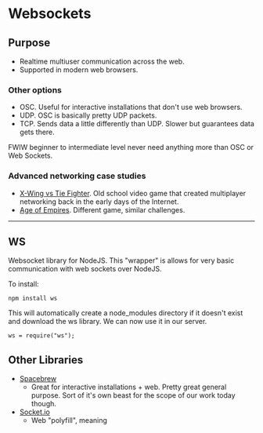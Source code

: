 Websockets
======================

Purpose
----------------------

- Realtime multiuser communication across the web.
- Supported in modern web browsers.

### Other options
- OSC. Useful for interactive installations that don't use web browsers.
- UDP. OSC is basically pretty UDP packets.
- TCP. Sends data a little differently than UDP. Slower but guarantees data gets there.

FWIW beginner to intermediate level never need anything more than OSC or Web Sockets.

### Advanced networking case studies

- [X-Wing vs Tie Fighter](http://www.gamasutra.com/view/feature/131781/the_internet_sucks_or_what_i_.php?print=1). Old school video game that created multiplayer networking back in the early days of the Internet.
- [Age of Empires](http://www.gamasutra.com/view/feature/3094/1500_archers_on_a_288_network_.php). Different game, similar challenges.

----------------------

WS
----------------------
Websocket library for NodeJS. This "wrapper" is allows for very basic communication with web sockets over NodeJS.

To install:


	npm install ws

This will automatically create a node_modules directory if it doesn't exist and download the ws library. We can now use it in our server.

	ws = require("ws");


Other Libraries
----------------------

- [Spacebrew](http://docs.spacebrew.cc/)
	- Great for interactive installations + web. Pretty great general purpose. Sort of it's own beast for the scope of our work today though.
- [Socket.io](http://socket.io/)
	- Web "polyfill", meaning 